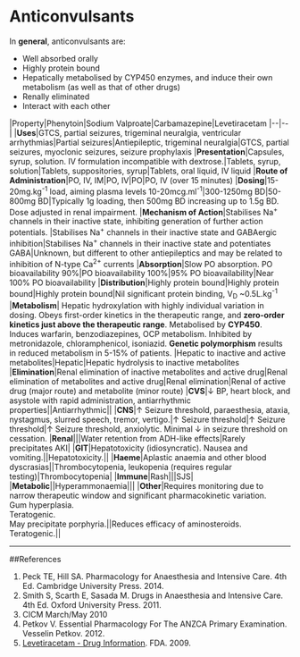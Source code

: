 # Anticonvulsants

In **general**, anticonvulsants are:
- Well absorbed orally
- Highly protein bound
- Hepatically metabolised by CYP450 enzymes, and induce their own metabolism (as well as that of other drugs)
- Renally eliminated
- Interact with each other


|Property|Phenytoin|Sodium Valproate|Carbamazepine|Levetiracetam
|--|--|
|**Uses**|GTCS, partial seizures, trigeminal neuralgia, ventricular arrhythmias|Partial seizures|Antiepileptic, trigeminal neuralgia|GTCS, partial seizures, myoclonic seizures, seizure prophylaxis
|**Presentation**|Capsules, syrup, solution. IV formulation incompatible with dextrose.|Tablets, syrup, solution|Tablets, suppositories, syrup|Tablets, oral liquid, IV liquid
|**Route of Administration**|PO, IV, IM|PO, IV|PO|PO, IV (over 15 minutes)
|**Dosing**|15-20mg.kg<sup>-1</sup> load, aiming plasma levels 10-20mcg.ml<sup>-1</sup>|300-1250mg BD|50-800mg BD|Typically 1g loading, then 500mg BD increasing up to 1.5g BD. Dose adjusted in renal impairment.
|**Mechanism of Action**|Stabilises Na<sup>+</sup> channels in their inactive state, inhibiting generation of further action potentials. |Stabilises Na<sup>+</sup> channels in their inactive state and GABAergic inhibition|Stabilises Na<sup>+</sup> channels in their inactive state and potentiates GABA|Unknown, but different to other antiepileptics and may be related to inhibition of N-type Ca<sup>2+</sup> currents
|**Absorption**|Slow PO absorption. PO bioavailability 90%|PO bioavailability 100%|95% PO bioavailability|Near 100% PO bioavailability
|**Distribution**|Highly protein bound|Highly protein bound|Highly protein bound|Nil significant protein binding, V<sub>D</sub> ~0.5L.kg<sup>-1</sup>
|**Metabolism**| Hepatic hydroxylation with highly individual variation in dosing. Obeys first-order kinetics in the therapeutic range, and **zero-order kinetics just above the therapeutic range**. Metabolised by **CYP450**. Induces warfarin, benzodiazepines, OCP metabolism. Inhibited by metronidazole, chloramphenicol, isoniazid. **Genetic polymorphism** results in reduced metabolism in 5-15% of patients. |Hepatic to inactive and active metabolites|Hepatic|Hepatic hydrolysis to inactive metabolites
|**Elimination**|Renal elimination of inactive metabolites and active drug|Renal elimination of metabolites and active drug|Renal elimination|Renal of active drug (major route) and metabolite (minor route)
|**CVS**|↓ BP, heart block, and asystole with rapid administration, antiarrhythmic properties||Antiarrhythmic||
|**CNS**|↑ Seizure threshold, paraesthesia, ataxia, nystagmus, slurred speech, tremor, vertigo.|↑ Seizure threshold|↑ Seizure threshold|↑ Seizure threshold, anxiolytic. Minimal ↓ in seizure threshold on cessation.
|**Renal**|||Water retention from ADH-like effects|Rarely precipitates AKI|
|**GIT**|Hepatotoxicity (idiosyncratic). Nausea and vomiting.||Hepatotoxicity.||
|**Haeme**|Aplastic anaemia and other blood dyscrasias||Thrombocytopenia, leukopenia (requires regular testing)|Thrombocytopenia|
|**Immune**|Rash|||SJS|
|**Metabolic**||Hyperammonaemia|||
|**Other**|Requires monitoring due to narrow therapeutic window and significant pharmacokinetic variation. <br> Gum hyperplasia. <br>Teratogenic. <br>May precipitate porphyria.||Reduces efficacy of aminosteroids. <br> Teratogenic.||

---
##References
1. Peck TE, Hill SA. Pharmacology for Anaesthesia and Intensive Care. 4th Ed. Cambridge University Press. 2014.  
2. Smith S, Scarth E, Sasada M. Drugs in Anaesthesia and Intensive Care. 4th Ed. Oxford University Press. 2011.
3. CICM March/May 2010
4. Petkov V. Essential Pharmacology For The ANZCA Primary Examination. Vesselin Petkov. 2012.
5. [Levetiracetam - Drug Information](https://www.accessdata.fda.gov/drugsatfda_docs/label/2009/021035s078s080,021505s021s024lbl.pdf). FDA. 2009.